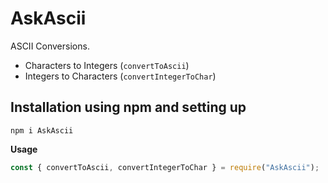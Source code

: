 # AskAscii

ASCII Conversions.

- Characters to Integers (`convertToAscii`)
- Integers to Characters (`convertIntegerToChar`)

## Installation using npm and setting up

`npm i AskAscii`

**Usage**

```js
const { convertToAscii, convertIntegerToChar } = require("AskAscii");
```
